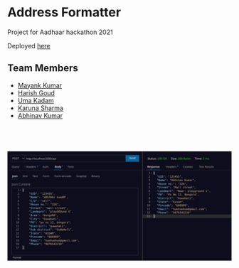 # Address Formatter
Project for Aadhaar hackathon 2021  
    
Deployed [here](https://address-formatter.herokuapp.com)

## Team Members
- [Mayank Kumar](https://github.com/mayank-kr)
- [Harish Goud](https://github.com/harishgoudakkala)
- [Uma Kadam](https://github.com/umak1106)
- [Karuna Sharma](https://github.com/Karunasharma09)
- [Abhinav Kumar](https://github.com/AbhiSinha08)
## <br/>
![API Example](./static/example.png)
